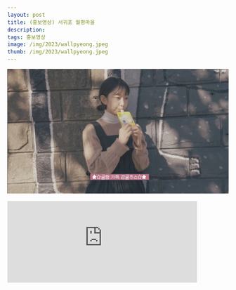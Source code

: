 ```yaml
---
layout: post
title: (홍보영상) 서귀포 월평마을
description: 
tags: 홍보영상
image: /img/2023/wallpyeong.jpeg
thumb: /img/2023/wallpyeong.jpeg
---
```


![](../img/2023/wallpyeong.jpeg)
<iframe width="432" height="185.5" src="https://www.youtube.com/embed/pum95ky9iyQ" title="한라월평 브이로그영상 제작" frameborder="0" allow="accelerometer; autoplay; clipboard-write; encrypted-media; gyroscope; picture-in-picture; web-share" allowfullscreen></iframe>

